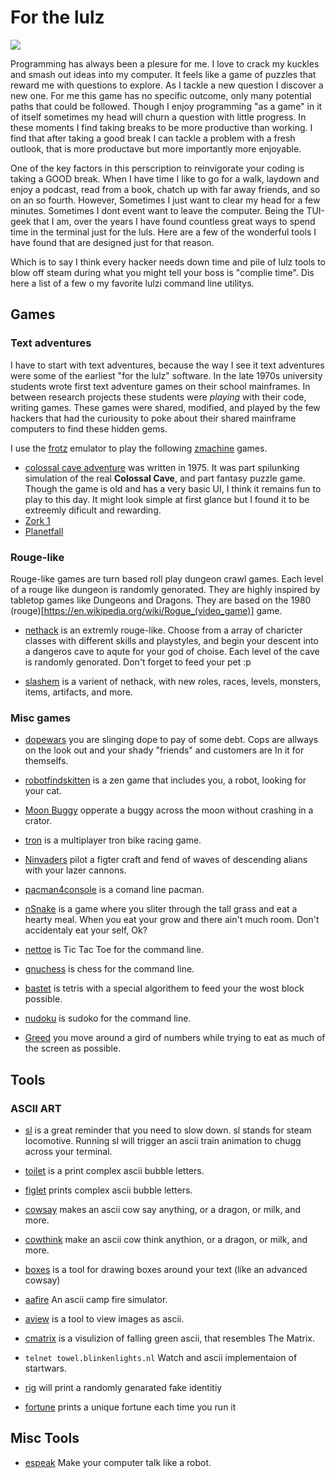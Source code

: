 # For the lulz

![](https://assets.slugbyte.com/github/misc/for-the-lulz.png)   

Programming has always been a plesure for me. I love to crack my kuckles and smash out ideas into my computer. It feels like a game of puzzles that reward me with questions to explore. As I tackle a new question I discover a new one. For me this game has no specific outcome, only many potential paths that could be followed. Though I enjoy programming "as a game" in it of itself sometimes my head will churn a question with little progress. In these moments I find taking breaks to be more productive than working. I find that after taking a good break I can tackle a problem with a fresh outlook, that is more productave but more importantly more enjoyable. 

One of the key factors in this perscription to reinvigorate your coding is taking a GOOD break. When I have time I like to go for a walk, laydown and enjoy a podcast, read from a book, chatch up with far away friends, and so on an so fourth. However, Sometimes I just want to clear my head for a few minutes. Sometimes I dont event want to leave the computer. Being the TUI-geek that I am, over the years I have found countless great ways to spend time in the terminal just for the luls. Here are a few of the wonderful tools I have found that are designed just for that reason. 

Which is to say I think every hacker needs down time and pile of lulz tools to blow off steam during what you might tell your boss is "complie time". Dis here a list of a few o my favorite lulzi command line utilitys.


## Games
### Text adventures
I have to start with text adventures, because the way I see it text adventures were some of the earliest "for the lulz" software. In the late 1970s university students wrote first text adventure games on their school mainframes. In between research projects these students were *playing* with their code, writing games. These games were shared, modified, and played by the few hackers that had the curiousity to poke about their shared mainframe computers to find these hidden gems.

I use the [frotz](https://gitlab.com/DavidGriffith/frotz) emulator to  play the following [zmachine](https://en.wikipedia.org/wiki/Z-machine) games.

* [colossal cave adventure](http://www.catb.org/~esr/open-adventure/) was written in 1975. It was part spilunking simulation of the real **Colossal Cave**, and part fantasy puzzle game. Though the game is old and has a very basic UI, I think it remains fun to play to this day. It might look simple at first glance but I found it to be extreemly dificult and rewarding. 
* [Zork 1](https://if.illuminion.de/infocom.html)
* [Planetfall](https://if.illuminion.de/infocom.html)

### Rouge-like
Rouge-like games are turn based roll play dungeon crawl games. Each level of a rouge like dungeon is randomly genorated.  They are highly inspired by tabletop games like Dungeons and Dragons. They are based on the 1980 (rouge)[https://en.wikipedia.org/wiki/Rogue_(video_game)] game.

* [nethack](https://nethack.org/) is an extremly rouge-like. Choose from a array of charicter classes with different skills and playstyles, and begin your descent into a dangeros cave to aqute for your god of choise. Each level of the cave is randomly genorated. Don't forget to feed your pet :p

* [slashem](http://www.slashem.org/) is a varient of nethack, with new roles, races, levels, monsters, items, artifacts, and more.

### Misc games
* [dopewars](https://dopewars.sourceforge.io/) you are slinging dope to pay of some debt. Cops are allways on the look out and your shady "friends" and customers are In it for themselfs. 

* [robotfindskitten](http://robotfindskitten.org/) is a zen game that includes you, a robot, looking for your cat. 

* [Moon Buggy](https://www.seehuhn.de/pages/moon-buggy) opperate a buggy across the moon without crashing in a crator. 

* [tron](http://sshtron.zachlatta.com/) is a multiplayer tron bike racing game. 

* [Ninvaders](http://ninvaders.sourceforge.net/) pilot a figter craft and fend of waves of descending alians with your lazer cannons.

* [pacman4console](https://sites.google.com/site/doctormike/pacman.html) is a comand line pacman.

* [nSnake](https://github.com/alexdantas/nSnake) is a game where you sliter through the tall grass and eat a hearty meal. When you eat your grow and there ain't much room. Don't accidentaly eat your self, Ok?

* [nettoe](http://nettoe.sourceforge.net/) is Tic Tac Toe for the command line.

* [gnuchess](https://www.gnu.org/software/chess/) is chess for the command line.

* [bastet](http://fph.altervista.org/prog/bastet.html) is tetris with a special algorithem to feed your the wost block possible.

* [nudoku](https://jubalh.github.io/nudoku/) is sudoko for the command line.

* [Greed](http://www.catb.org/esr/greed/greed.html) you move around a gird of numbers while trying to eat as much of the screen as possible.


## Tools
### ASCII ART
* [sl](http://www.tkl.iis.u-tokyo.ac.jp/~toyoda/index_e.html) is a great reminder that you need to slow down. sl stands for steam locomotive. Running sl will trigger an ascii train animation to chugg across your terminal.  

* [toilet](https://github.com/cacalabs/toilet) is a print complex ascii bubble letters.

* [figlet](http://www.figlet.org/) prints complex ascii bubble letters.

* [cowsay](https://web.archive.org/web/20071026043648/http://www.nog.net/~tony/warez/cowsay.shtml) makes an ascii cow say anything, or a dragon, or milk, and more.

* [cowthink](https://web.archive.org/web/20120225123719/http://www.nog.net/~tony/warez/cowsay.shtml) make an ascii cow think anythion, or a dragon, or milk, and more.

* [boxes](https://boxes.thomasjensen.com/) is a tool for drawing boxes around your text (like an advanced cowsay)

* [aafire](http://aa-project.sourceforge.net/)
An ascii camp fire simulator.

* [aview](http://aa-project.sourceforge.net/aview/) is a tool to view images as ascii. 

* [cmatrix](https://www.asty.org/cmatrix/) is a visulizion of falling green ascii, that resembles The Matrix. 

* `telnet towel.blinkenlights.nl` Watch and ascii implementaion of startwars.

* [rig](https://github.com/EinBaum/rig) will print a randomly genarated fake identitiy 

* [fortune](https://www.shlomifish.org/open-source/projects/fortune-mod/) prints a unique fortune each time you run it

## Misc Tools
* [espeak](http://espeak.sourceforge.net/) Make your computer talk like a robot.

